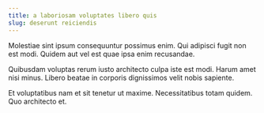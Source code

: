 ```yaml
---
title: a laboriosam voluptates libero quis
slug: deserunt reiciendis
---
```


Molestiae sint ipsum consequuntur possimus enim. Qui adipisci fugit non est modi. Quidem aut vel est quae ipsa enim recusandae.

Quibusdam voluptas rerum iusto architecto culpa iste est modi. Harum amet nisi minus. Libero beatae in corporis dignissimos velit nobis sapiente.

Et voluptatibus nam et sit tenetur ut maxime. Necessitatibus totam quidem. Quo architecto et.
